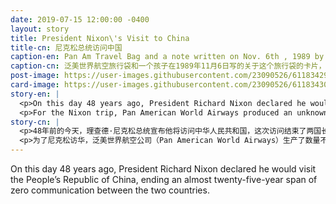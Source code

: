 ```yaml
---
date: 2019-07-15 12:00:00 -0400
layout: story
title: President Nixon\'s Visit to China
title-cn: 尼克松总统访问中国
caption-en: Pan Am Travel Bag and a note written on Nov. 6th , 1989 by a child whose mom\'s uncle Jack was the owner of the<br>manufactory, courtesy of Roy Delbyck, Museum of Chinese in America (MCOA) Collection
caption-cn: 泛美世界航空旅行袋和一个孩子在1989年11月6日写的关于这个旅行袋的卡片，这个孩子的舅公是生产这个旅行袋厂家<br>的老板。Roy Delbyck捐赠，美国华人博物馆（MOCA）馆藏
post-image: https://user-images.githubusercontent.com/23090526/61183429-4e4e8600-a60f-11e9-8d7a-0ce8ca42040e.jpg
card-image: https://user-images.githubusercontent.com/23090526/61183430-4ee71c80-a60f-11e9-98dc-92b194485709.jpg
story-en: |
  <p>On this day 48 years ago, President Richard Nixon declared he would visit the People’s Republic of China, ending an almost twenty-five-year span of zero communication between the two countries. Nixon’s visit to Beijing in February 1972 became one of the most significant events in over two hundred years of U.S.-China history. Nixon’s visit not only resumed the bilateral relationship after a break of almost a quarter of a century but served as a foundational step in China’s economic boom.</p>
  <p>For the Nixon trip, Pan American World Airways produced an unknown quantity of commemorative attaché bags. To create the design, Pan Am updated its iconic travel bag with the inscription “The Visit of President Richard M. Nixon’s to The People’s Republic of China.” Curiously, the inscription fails to mention the date of the trip. Why? Perhaps the date was top secret, or perhaps the certainty of the trip was too unstable to mark a precise date at the time of manufacturing. More abstractly, the lack of a date underscores the importance of the trip, as if to say that the trip was so remarkable its date should be known to all, or so universally significant that its date bears little importance.</p>
story-cn: |
  <p>48年前的今天，理查德·尼克松总统宣布他将访问中华人民共和国，这次访问结束了两国长达近25年的零沟通。1972年2月，尼克松访问北京，成为两百多年来美中历史上最重要的事件之一。尼克松访华不仅恢复了中断了近四分之一个世纪的双边关系，而且为中国后来的经济迅速发展奠定了基础。</p>
  <p>为了尼克松访华，泛美世界航空公司（Pan American World Airways）生产了数量不详的纪念公文包。在设计中，泛美航空公司更新了其标志性的旅行袋，在上面印上了“理查德·尼克松总统访问中国”。奇怪的是，这句话并没有提到这趟旅程的日期。为什么呢？也许日期是绝密的，或者这趟旅程的具体日期不断改变，没有办法在生产旅行包的时候印上一个确切的日期。更抽象地说，没有日期更突出了这趟旅程的重要性，就好像在说这趟旅程是如此非凡，所有人都应该知道它的日期，再或者这次旅行如此举世瞩目，它的日期就显得并不重要了。</p>
---
```

On this day 48 years ago, President Richard Nixon declared he would visit the People’s Republic of China, ending an almost twenty-five-year span of zero communication between the two countries.
